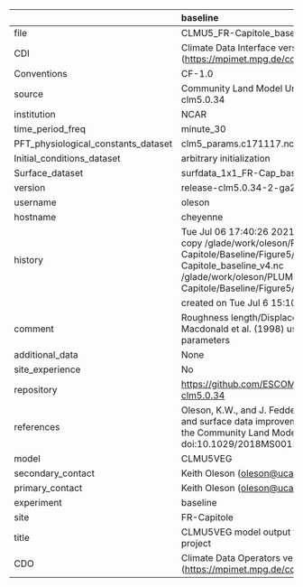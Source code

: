|                                     | baseline                                                                                                                                                                                                                        |
|:------------------------------------|:--------------------------------------------------------------------------------------------------------------------------------------------------------------------------------------------------------------------------------|
| file                                | CLMU5_FR-Capitole_baseline_v4.nc                                                                                                                                                                                                |
| CDI                                 | Climate Data Interface version 1.9.9 (https://mpimet.mpg.de/cdi)                                                                                                                                                                |
| Conventions                         | CF-1.0                                                                                                                                                                                                                          |
| source                              | Community Land Model Urban version 5 - release-clm5.0.34                                                                                                                                                                        |
| institution                         | NCAR                                                                                                                                                                                                                            |
| time_period_freq                    | minute_30                                                                                                                                                                                                                       |
| PFT_physiological_constants_dataset | clm5_params.c171117.nc                                                                                                                                                                                                          |
| Initial_conditions_dataset          | arbitrary initialization                                                                                                                                                                                                        |
| Surface_dataset                     | surfdata_1x1_FR-Cap_baseline_simyr2000_c210622.nc                                                                                                                                                                               |
| version                             | release-clm5.0.34-2-ga2989b04                                                                                                                                                                                                   |
| username                            | oleson                                                                                                                                                                                                                          |
| hostname                            | cheyenne                                                                                                                                                                                                                        |
| history                             | Tue Jul 06 17:40:26 2021: cdo -f nc4 -z zip -b F32 copy /glade/work/oleson/PLUMBER/PLUMBER/FR-Capitole/Baseline/Figure5/CLMU5_FR-Capitole_baseline_v4.nc /glade/work/oleson/PLUMBER/PLUMBER/FR-Capitole/Baseline/Figure5/tmp.nc |
|                                     | created on Tue Jul  6 15:10:57 MDT 2021                                                                                                                                                                                         |
| comment                             | Roughness length/Displacement height derived from Macdonald et al. (1998) using provided baseline input parameters                                                                                                              |
| additional_data                     | None                                                                                                                                                                                                                            |
| site_experience                     | No                                                                                                                                                                                                                              |
| repository                          | https://github.com/ESCOMP/CTSM/releases/tag/release-clm5.0.34                                                                                                                                                                   |
| references                          | Oleson, K.W., and J. Feddema, 2019: Parameterization and surface data improvements and new capabilities for the Community Land Model Urban (CLMU), JAMES, 11, doi:10.1029/2018MS001586.                                         |
| model                               | CLMU5VEG                                                                                                                                                                                                                        |
| secondary_contact                   | Keith Oleson (oleson@ucar.edu)                                                                                                                                                                                                  |
| primary_contact                     | Keith Oleson (oleson@ucar.edu)                                                                                                                                                                                                  |
| experiment                          | baseline                                                                                                                                                                                                                        |
| site                                | FR-Capitole                                                                                                                                                                                                                     |
| title                               | CLMU5VEG model output for the Urban-PLUMBER project                                                                                                                                                                             |
| CDO                                 | Climate Data Operators version 1.9.9 (https://mpimet.mpg.de/cdo)                                                                                                                                                                |
